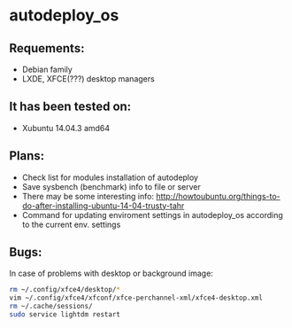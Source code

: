 # autodeploy_os

## Requements:
- Debian family
- LXDE, XFCE(???) desktop managers

## It has been tested on:
- Xubuntu 14.04.3 amd64

## Plans:
- Check list for modules installation of autodeploy
- Save sysbench (benchmark) info to file or server
- There may be some interesting info: http://howtoubuntu.org/things-to-do-after-installing-ubuntu-14-04-trusty-tahr
- Command for updating enviroment settings in autodeploy_os according to the current env. settings

## Bugs:
In case of problems with desktop or background image:

```sh
rm ~/.config/xfce4/desktop/*
vim ~/.config/xfce4/xfconf/xfce-perchannel-xml/xfce4-desktop.xml
rm ~/.cache/sessions/
sudo service lightdm restart
```

